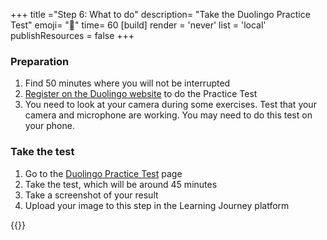 +++
title ="Step 6: What to do"
description= "Take the Duolingo Practice Test"
emoji= "🤖"
time= 60
[build]
  render = 'never'
  list = 'local'
  publishResources = false 
+++

### Preparation

1. Find 50 minutes where you will not be interrupted
1. [Register on the Duolingo website](https://englishtest.duolingo.com/register) to do the Practice Test
1. You need to look at your camera during some exercises. Test that your camera and microphone are working. You may need to do this test on your phone.

### Take the test

1. Go to the [Duolingo Practice Test](https://englishtest.duolingo.com/test/practice) page
1. Take the test, which will be around 45 minutes
1. Take a screenshot of your result
1. Upload your image to this step in the Learning Journey platform

{{<blocklink
  src="https://blocks.codeyourfuture.io/#introduction"
  name="CYF Blocks"
  caption="Code Your Future">}}

